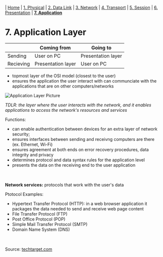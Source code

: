 | [Home](README.md) | [1. Physical](physical.md) | [2. Data Link](dataLink.md) | [3. Network](network.md) | [4. Transport](transport.md) | [5. Session](session.md) | [6. Presentation](presentation.md) | [**7. Application**](application.md)

# 7. Application Layer
| | Coming from | Going to |
| ----------- | ----------- | ----------- |
| Sending| User on PC | Presentation layer |
| Recieving| Presentation layer | User on PC |

- topmost layer of the OSI model (closest to the user)
- ensures the application the user interact with can communciate with the applications that are on other computers/networks

![Application Layer Picture][image1]

*TDLR: the layer where the user interacts with the network, and it enables applications to access the network's resources and services*

Functions:
- can enable authentication between devices for an extra layer of network security;
- ensures interfaces between sending and receivng computers are there (ex. Ethernet, Wi-Fi)
- ensures agreement at both ends on error recovery procedures, data integrity and privacy
- determines protocol and data syntax rules for the application level
- presents the data on the receiving end to the user application

<br></br>
**Network services:** protocols that work with the user's data

Ptotocol Examples:
- Hypertext Transfer Protocol (HTTP): in a web browser application it packages the data needed to send and receive web page content
- File Transfer Protocol (FTP)
- Post Office Protocol (POP)
- Simple Mail Transfer Protocol (SMTP)
- Domain Name System (DNS)

<br></br>
Source: [techtarget.com](https://www.techtarget.com/searchnetworking/definition/Application-layer#:~:text=The%20application%20layer%20sits%20at,layer%20is%20not%20an%20application)




[image1]: https://www.lifewire.com/thmb/ibtZwvrxNPf2tdBI8wobKb2o5eQ=/750x0/filters:no_upscale():max_bytes(150000):strip_icc():format(webp)/layers-of-the-osi-model-illustrated-818017-finalv1-8-ct-089b2573bf47462d85f9343f50329f72.png